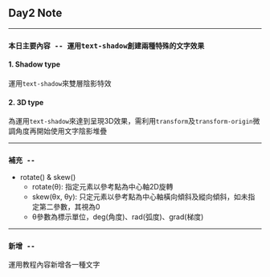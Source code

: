 ## **Day2 Note**

---

### `本日主要內容 -- 運用text-shadow創建兩種特殊的文字效果`



#### 1. Shadow type

運用`text-shadow`來雙層陰影特效

#### 2. 3D type

為運用`text-shadow`來達到呈現3D效果，需利用`transform`及`transform-origin`微調角度再開始使用文字陰影堆疊

---

### **`補充 --`**

* rotate() & skew()
  * rotate(θ): 指定元素以參考點為中心軸2D旋轉
  * skew(θx, θy): 只定元素以參考點為中心軸橫向傾斜及縱向傾斜，如未指定第二參數，其視為0
  * θ參數為標示單位，deg(角度)、rad(弧度)、grad(梯度)

---

### **`新增 --`**

運用教程內容新增各一種文字
